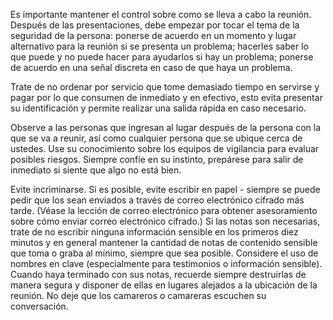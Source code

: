[Title]: # (La reunión en sí)
[Order]: # (4)

Es importante mantener el control sobre como se lleva a cabo la reunión. Después de las presentaciones, debe empezar por tocar el tema de la seguridad de la persona: ponerse de acuerdo en un momento y lugar alternativo para la reunión si se presenta un problema; hacerles saber lo que puede y no puede hacer para ayudarlos si hay un problema; ponerse de acuerdo en una señal discreta en caso de que haya un problema.

Trate de no ordenar por servicio que tome demasiado tiempo en servirse y pagar por lo que consumen de inmediato y en efectivo, esto evita presentar su identificación y permite realizar una salida rápida en caso necesario.

Observe a las personas que ingresan al lugar después de la persona con la que se va a reunir, así como cualquier persona que se ubique cerca de ustedes. Use su conocimiento sobre los equipos de vigilancia para evaluar posibles riesgos. Siempre confíe en su instinto, prepárese para salir de inmediato si siente que algo no está bien.

Evite incriminarse. Si es posible, evite escribir en papel - siempre se puede pedir que los sean enviados a través de correo electrónico cifrado más tarde. (Véase la lección de correo electrónico para obtener asesoramiento sobre cómo enviar correo electrónico cifrado.) Si las notas son necesarias, trate de no escribir ninguna información sensible en los primeros diez minutos y en general mantener la cantidad de notas de contenido sensible que toma o graba al mínimo, siempre que sea posible. Considere el uso de nombres en clave (especialmente para testimonios o información sensible). Cuando haya terminado con sus notas, recuerde siempre destruirlas de manera segura y disponer de ellas en lugares alejados a la ubicación de la reunión. No deje que los camareros o camareras escuchen su conversación.